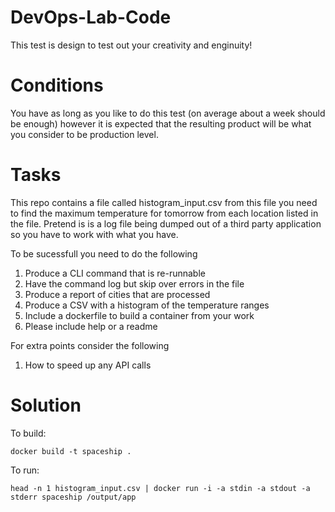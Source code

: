 # DevOps-Lab-Code

This test is design to test out your creativity and enginuity! 

# Conditions

You have as long as you like to do this test (on average about a week should be enough) however it is expected that the resulting product will be what you consider to be production level.

# Tasks 

This repo contains a file called histogram_input.csv from this file you need to find the maximum temperature for tomorrow from each location listed in the file.  Pretend is is a log file being dumped out of a third party application so you have to work with what you have. 

To be sucessfull you need to do the following

1. Produce a CLI command that is re-runnable
2. Have the command log but skip over errors in the file
3. Produce a report of cities that are processed
4. Produce a CSV with a histogram of the temperature ranges
5. Include a dockerfile to build a container from your work
6. Please include help or a readme

For extra points consider the following

1. How to speed up any API calls

# Solution

To build: 

```
docker build -t spaceship .
```

To run:

```
head -n 1 histogram_input.csv | docker run -i -a stdin -a stdout -a stderr spaceship /output/app
```